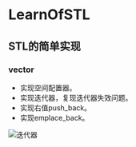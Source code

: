 # LearnOfSTL
## STL的简单实现
### vector
- 实现空间配置器。
- 实现迭代器，复现迭代器失效问题。
- 实现右值push_back。
- 实现emplace_back。

![迭代器](.\迭代器.jpg)

